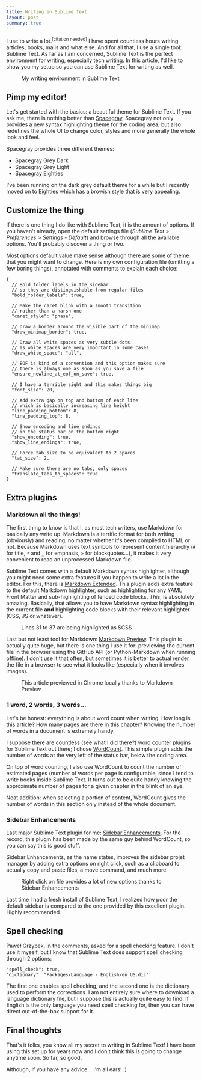 ```yaml
---
title: Writing in Sublime Text
layout: post
summary: true
---
```


I use to write a lot.<sup>[citation needed]</sup> I have spent countless hours writing articles, books, mails and what else. And for all that, I use a single tool: Sublime Text. As far as I am concerned, Sublime Text is the perfect environment for writing, especially tech writing. In this article, I'd like to show you my setup so you can use Sublime Text for writing as well.

<figure class="figure" style="clear: both">
  <img src="/images/writing-in-sublime-text/preview.png" alt="" />
  <figcaption>My writing environment in Sublime Text</figcaption>
</figure>

## Pimp my editor!

Let's get started with the basics: a beautiful theme for Sublime Text. If you ask me, there is nothing better than [Spacegray](https://github.com/kkga/spacegray). Spacegray not only provides a new syntax highlighting theme for the coding area, but also redefines the whole UI to change color, styles and more generally the whole look and feel.

Spacegray provides three different themes:

* Spacegray Grey Dark
* Spacegray Grey Light
* Spacegray Eighties

I've been running on the dark grey default theme for a while but I recently moved on to Eighties which has a browish style that is very appealing.

## Customize the thing

If there is one thing I do like with Sublime Text, it is the amount of options. If you haven't already, open the default settings file (*Sublime Text > Preferences > Settings - Default*) and browse through all the available options. You'll probably discover a thing or two.

Most options default value make sense although there are some of theme that you might want to change. Here is my own configuration file (omitting a few boring things), annotated with comments to explain each choice:

<pre class="language-javascript"><code>{
  // Bold folder labels in the sidebar 
  // so they are distinguishable from regular files
  "bold_folder_labels": true,

  // Make the caret blink with a smooth transition
  // rather than a harsh one
  "caret_style": "phase",
  
  // Draw a border around the visible part of the minimap
  "draw_minimap_border": true,
  
  // Draw all white spaces as very subtle dots 
  // as white spaces are very important in some cases
  "draw_white_space": "all",
  
  // EOF is kind of a convention and this option makes sure 
  // there is always one as soon as you save a file
  "ensure_newline_at_eof_on_save": true,
  
  // I have a terrible sight and this makes things big
  "font_size": 20,
  
  // Add extra gap on top and bottom of each line
  // which is basically increasing line height
  "line_padding_bottom": 8,
  "line_padding_top": 8,
  
  // Show encoding and line endings 
  // in the status bar on the bottom right
  "show_encoding": true,
  "show_line_endings": true,
  
  // Force tab size to be equivalent to 2 spaces
  "tab_size": 2,
  
  // Make sure there are no tabs, only spaces
  "translate_tabs_to_spaces": true
}</code></pre>

## Extra plugins

### Markdown all the things!

The first thing to know is that I, as most tech writers, use Markdown for basically any write up. Markdown is a terrific format for both writing (obviously) and reading, no matter whether it's been compiled to HTML or not. Because Markdown uses text symbols to represent content hierarchy (`#` for title, `*` and `_` for emphasis, `>` for blockquotes...), it makes it very convenient to read an unprocessed Markdown file.

Sublime Text comes with a default Markdown syntax highlighter, although you might need some extra features if you happen to write a lot in the editor. For this, there is [Markdown Extended](https://github.com/jonschlinkert/sublime-markdown-extended). This plugin adds extra feature to the default Markdown highlighter, such as highlighting for any YAML Front Matter
and sub-highlighting of fenced code blocks. *This*, is absolutely amazing. Basically, that allows you to have Markdown syntax highlighting in the current file **and** highlighting code blocks with their relevant highlighter (CSS, JS or whatever).

<figure class="figure">
  <img src="/images/writing-in-sublime-text/sub-highlighting.png" alt="" />
  <figcaption>Lines 31 to 37 are being highlighted as SCSS</figcaption>
</figure>

Last but not least tool for Markdown: [Markdown Preview](https://github.com/revolunet/sublimetext-markdown-preview). This plugin is actually quite huge, but there is one thing I use it for: previewing the current file in the browser using the GitHub API (or Python-Markdown when running offline). I don't use it that often, but sometimes it is better to actual render the file in a browser to see what it looks like (especially when it involves images).

<figure class="figure">
  <img src="/images/writing-in-sublime-text/preview-in-browser.png" alt="" />
  <figcaption>This article previewed in Chrome locally thanks to Markdown Preview</figcaption>
</figure>

### 1 word, 2 words, 3 words...

Let's be honest: everything is about word count when writing. How long is this article? How many pages are there in this chapter? Knowing the number of words in a document is extremely handy. 

I suppose there are countless (see what I did there?) word counter plugins for Sublime Text out there; I chose [WordCount](https://github.com/titoBouzout/WordCount). This simple plugin adds the number of words at the very left of the status bar, below the coding area. 

On top of word counting, I also use WordCount to count the number of estimated pages (number of words per page is configurable, since I tend to write books inside Sublime Text. It turns out to be quite handy knowing the approximate number of pages for a given chapter in the blink of an eye.

Neat addition: when selecting a portion of content, WordCount gives the number of words in this section only instead of the whole document.

### Sidebar Enhancements

Last major Sublime Text plugin for me: [Sidebar Enhancements](https://github.com/titoBouzout/SideBarEnhancements). For the record, this plugin has been made by the same guy behind WordCount, so you can say this is good stuff.

Sidebar Enhancements, as the name states, improves the sidebar projet manager by adding extra options on right click, such as a clipboard to actually copy and paste files, a move command, and much more.

<figure class="figure">
  <img src="/images/writing-in-sublime-text/sidebar-enhancements.png" alt="" />
  <figcaption>Right click on file provides a lot of new options thanks to Sidebar Enhancements</figcaption>
</figure>

Last time I had a fresh install of Sublime Text, I realized how poor the default sidebar is compared to the one provided by this excellent plugin. Highly recommended.

## Spell checking

Paweł Grzybek, in the comments, asked for a spell checking feature. I don't use it myself, but I know that Sublime Text does support spell checking through 2 options:

<pre class="language-javascript"><code>"spell_check": true,
"dictionary": "Packages/Language - English/en_US.dic"</code></pre>

The first one enables spell checking, and the second one is the dictionary used to perform the corrections. I am not entirely sure where to download a language dictionary file, but I suppose this is actually quite easy to find. If English is the only language you need spell checking for, then you can have direct out-of-the-box support for it. 

## Final thoughts

That's it folks, you know all my secret to writing in Sublime Text! I have been using this set up for years now and I don't think this is going to change anytime soon. So far, so good.

Although, if you have any advice... I'm all ears! :)

